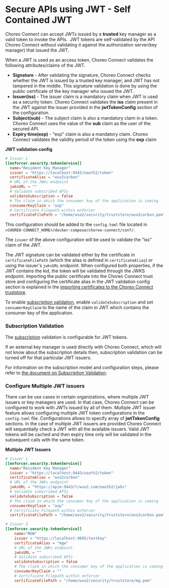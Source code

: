 # Secure APIs using JWT - Self Contained JWT

Choreo Connect can accept JWTs issued by a **trusted** key manager as a valid token to invoke the APIs.  JWT tokens are self-validated by the API Choreo Connect without validating it against the authorization server(key manager) that issued the JWT.

When a JWT is used as an access token, Choreo Connect validates the following attributes/claims of the JWT.

-   **Signature** - After validating the signature, Choreo Connect checks whether the JWT is issued by a trusted key manager, and JWT has not tampered in the middle. This signature validation is done by using the public certificate of the key manager who issued the JWT. 
-   **Issuer(iss)** - The issuer claim is a mandatory claim when JWT is used as a security token. Choreo Connect validates the **iss** claim present in the JWT against the issuer provided in the **jwtTokenConfig** section of the configuration.
-   **Subject(sub)** - The subject claim is also a mandatory claim in a token. Choreo Connect uses the value of the **sub** claim as the user of the secured API.
-   **Expiry time(exp)** - "exp" claim is also a mandatory claim. Choreo Connect validates the validity period of the token using the **exp** claim

**JWT validation config**

``` toml
# Issuer 1
[[enforcer.security.tokenService]]
  name="Resident Key Manager"
  issuer = "https://localhost:9443/oauth2/token"
  certificateAlias = "wso2carbon"
  # URL of the JWKs endpoint
  jwksURL = ""
  # Validate subscribed APIs
  validateSubscription = false
  # The claim in which the consumer key of the application is coming
  consumerKeyClaim = "azp"
  # Certificate Filepath within enforcer
  certificateFilePath = "/home/wso2/security/truststore/wso2carbon.pem"
```
This configuration should be added to the `config.toml` file located in `<CHOREO-CONNECT_HOME>/docker-compose/choreo-connect/conf/`.

The `issuer` of the above configuration will be used to validate the "iss" claim of the JWT. 

The JWT signature can be validated either by the certificate in `certificateFilePath` (which the alias is defined in `certificateAlias`) or using the issuer's `jwksURL` endpoint. When configured both properties, if the JWT contains the kid, the token will be validated through the JWKS endpoint.
Importing the public certificate into the Choreo Connect trust store and configuring the certificate alias in the JWT validation config section is explained in the [importing certificates to the Choreo Connect truststore]({{base_path}}/deploy-and-publish/deploy-on-gateway/choreo-connect/security/importing-certificates-to-the-choreo-connect-truststore/).

To enable [subscription validation](#subscription-validation), enable `validateSubscription` and set `consumerKeyClaim` to the name of the claim in JWT which contains the consumer key of the application.

### Subscription Validation
The [subscription]({{apim_path}}/consume/manage-subscription/subscribe-to-an-api/) validation is configurable for JWT tokens.

If an external key manager is used directly with Choreo Connect, which will not know about the subscription details then, subscription validation can be turned off for that particular JWT issuers.

For information on the subscription model and configuration steps, please refer to [the document on Subscription Validation]({{base_path}}/deploy-and-publish/deploy-on-gateway/choreo-connect/security/api-authorization/subscription-validation).

### Configure Multiple JWT issuers

 There can be use cases in certain organizations, where multiple JWT issuers or key managers are used. In that case, Choreo Connect can be configured to work with JWTs issued by all of them. Multiple JWT issuer feature allows configuring multiple JWT token configurations in the `config.toml` file. Configurations allows to specify array of **jwtTokenConfig** sections. In the case of multiple JWT issuers are provided Choreo Connect will sequentially check a JWT with all the available issuers. Valid JWT tokens will be cached and then expiry time only will be validated in the subsequent calls with the same token.

 **Multiple JWT Issuers**

``` toml
# Issuer 1
[[enforcer.security.tokenService]]
  name="Resident Key Manager"
  issuer = "https://localhost:9443/oauth2/token"
  certificateAlias = "wso2carbon"
  # URL of the JWKs endpoint
  jwksURL = "https://apim:9443/t/wso2.com/oauth2/jwks"
  # Validate subscribed APIs
  validateSubscription = false
  # The claim in which the consumer key of the application is coming
  consumerKeyClaim = "azp"
  # Certificate Filepath within enforcer
  certificateFilePath = "/home/wso2/security/truststore/wso2carbon.pem"

# Issuer 2
[[enforcer.security.tokenService]]
    name="MGW"
    issuer = "https://localhost:9095/testkey"
    certificateAlias = "mgw"
    # URL of the JWKs endpoint
    jwksURL = ""
    # Validate subscribed APIs
    validateSubscription = false
    # The claim in which the consumer key of the application is coming
    consumerKeyClaim = ""
    # Certificate Filepath within enforcer
    certificateFilePath = "/home/wso2/security/truststore/mg.pem"
```
